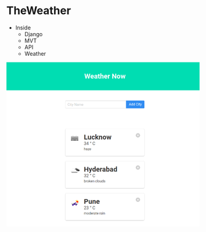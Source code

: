 # TheWeather

* Inside
    * Django
    * MVT
    * API
    * Weather


![Snapshot](https://github.com/slk007/TheWeather/blob/master/Snap_weather.png)

